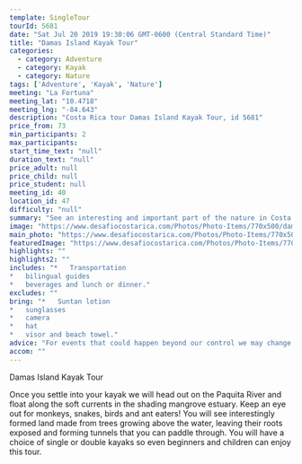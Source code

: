 ```yaml
---
template: SingleTour
tourId: 5681
date: "Sat Jul 20 2019 19:30:06 GMT-0600 (Central Standard Time)"
title: "Damas Island Kayak Tour"
categories: 
  - category: Adventure
  - category: Kayak
  - category: Nature
tags: ['Adventure', 'Kayak', 'Nature']
meeting: "La Fortuna"
meeting_lat: "10.4718"
meeting_lng: "-84.643"
description: "Costa Rica tour Damas Island Kayak Tour, id 5681"
price_from: 73
min_participants: 2
max_participants: 
start_time_text: "null"
duration_text: "null"
price_adult: null
price_child: null
price_student: null
meeting_id: 40
location_id: 47
difficulty: "null"
summary: "See an interesting and important part of the nature in Costa Rica - a Mangrove estuary. Once you settle into your kayak we will head out on the Paquita River and float along the soft currents in the shading mangrove estuary. Keep an eye out for monkeys, snakes, birds and ant eaters!"
image: "https://www.desafiocostarica.com/Photos/Photo-Items/770x500/damas-island-kayak-tour-1415654694.jpg"
main_photo: "https://www.desafiocostarica.com/Photos/Photo-Items/770x500/damas-island-kayak-tour-1415654694.jpg"
featuredImage: "https://www.desafiocostarica.com/Photos/Photo-Items/770x500/damas-island-kayak-tour-1415654694.jpg"
highlights: ""
highlights2: ""
includes: "*   Transportation
*   bilingual guides
*   beverages and lunch or dinner."
excludes: ""
bring: "*   Suntan lotion
*   sunglasses
*   camera
*   hat
*   visor and beach towel."
advice: "For events that could happen beyond our control we may change to a more-suitable tour with an equal or similar adventure-appeal or offer other tour options so you don't miss out on a fun day in Costa Rica. We reserve the right to cancel a trip due to unfavorable conditions & will only run a tour according to our policies. Full refund is given if (on rare occasion) no tour is run."
accom: ""
---
```

Damas Island Kayak Tour

Once you settle into your kayak we will head out on the Paquita River and float along the soft currents in the shading mangrove estuary. Keep an eye out for monkeys, snakes, birds and ant eaters! You will see interestingly formed land made from trees growing above the water, leaving their roots exposed and forming tunnels that you can paddle through. You will have a choice of single or double kayaks so even beginners and children can enjoy this tour.